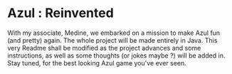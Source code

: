 # Azul : Reinvented
With my associate, Medine, we embarked on a mission to make Azul fun (and pretty) again. 
The whole project will be made entirely in Java. This very Readme shall be modified as 
the project advances and some instructions, as well as some thoughts (or jokes maybe ?)
will be added in. Stay tuned, for the best looking Azul game you've ever seen. 
